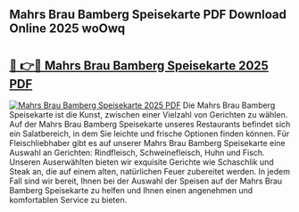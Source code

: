 ## Mahrs Brau Bamberg Speisekarte PDF Download Online 2025 woOwq

# <h2><a href="http://gc6725z.nevu.top/?p=Mahrs+Brau+Bamberg+Speisekarte">🔗 👉🔴 Mahrs Brau Bamberg Speisekarte 2025 PDF</a></h2>

[![Mahrs Brau Bamberg Speisekarte 2025 PDF](https://i.imgur.com/dBaPXMq.png)](http://gc6725z.nevu.top/?p=Mahrs+Brau+Bamberg+Speisekarte)
Die Mahrs Brau Bamberg Speisekarte ist die Kunst, zwischen einer Vielzahl von Gerichten zu wählen. Auf der Mahrs Brau Bamberg Speisekarte unseres Restaurants befindet sich ein Salatbereich, in dem Sie leichte und frische Optionen finden können. Für Fleischliebhaber gibt es auf unserer Mahrs Brau Bamberg Speisekarte eine Auswahl an Gerichten: Rindfleisch, Schweinefleisch, Huhn und Fisch. Unseren Auserwählten bieten wir exquisite Gerichte wie Schaschlik und Steak an, die auf einem alten, natürlichen Feuer zubereitet werden. In jedem Fall sind wir bereit, Ihnen bei der Auswahl der Speisen auf der Mahrs Brau Bamberg Speisekarte zu helfen und Ihnen einen angenehmen und komfortablen Service zu bieten.
